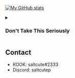 
<!---
Hexona69/Hexona69 is a ✨ special ✨ repository because its `README.md` (this file) appears on your GitHub profile.
You can click the Preview link to take a look at your changes.
--->

<!---
我是？四翡斋撒币[白河豚](https://lolicon.ac.cn/anime-watching-diary/)。偶尔[写点没用的代码](https://github.com/Hexona69)。YRDSB GRD 12 在读，别开我盒，我怕。如果你和我在同一个 board，那太酷了。

[Spotify](https://open.spotify.com/playlist/2KbSpdamICsAFTdxEjOgG5) 以及 [Spotify](https://open.spotify.com/playlist/3FUOa8oxaboFuA3ymdJQ85)，全是 sb 二次元 Anisong 伴随一点 J-POP。承受能力低的慎点。你怎么知道 PMR 是我老婆？
--->

[![My GitHub stats](https://github-readme-stats.vercel.app/api?username=saltcute&show_icons=true&theme=github_dark_dimmed)](https://github.com/anuraghazra/github-readme-stats)

<details>
  <summary><h3>Don't Take This Seriously</h3></summary>

|Date|Type|[Mind](https://www.16personalities.com/articles/mind-introverted-vs-extraverted)|[Energy](https://www.16personalities.com/articles/energy-intuitive-vs-observant)|[Nature](https://www.16personalities.com/articles/nature-thinking-vs-feeling)|[Tactics](https://www.16personalities.com/articles/tactics-judging-vs-prospecting)|[Identity](https://www.16personalities.com/articles/identity-assertive-vs-turbulent)|
|---|---|---|---|---|---|---|
| 2022/11/20 | [Turbulent Virtuoso](https://www.16personalities.com/istp-personality) (ISTP-T) | Introverted  87% | Observant 67% | Thinking 66% | Prospecting 64% | Turbulent 75% |
| 2023/04/04 | [Turbulent Logician](https://www.16personalities.com/intp-personality) (INTP-T) | Introverted 100% | Intuitive 56% | Thinking 55% | Prospecting 65% | Turbulent 76% |
| 2023/07/04 | [Turbulent Logician](https://www.16personalities.com/intp-personality) (INTP-T) | Introverted  98% | Intuitive 65% | Thinking 58% | Prospecting 76% | Turbulent 75% |
| 2023/10/05 | [Turbulent Virtuoso](https://www.16personalities.com/istp-personality) (ISTP-T) | Introverted  100% | Observant 52% | Thinking 61% | Prospecting 68% | Turbulent 71% |

</details>

## Contact

- KOOK: saltcute#2333
- Discord: saltcutep
